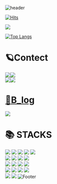 ![header](https://capsule-render.vercel.app/api?type=Waving&text=💻Beom's)


[![Hits](https://hits.seeyoufarm.com/api/count/incr/badge.svg?url=https%3A%2F%2Fgithub.com%2Fbeom33&count_bg=%23E9A186&title_bg=%23171717&icon=github.svg&icon_color=%23CFAFAF&title=hits&edge_flat=false)](https://hits.seeyoufarm.com)


<div align=left> <a href="https://github.com/devxb/gitanimals">
  <img src="https://render.gitanimals.org/farms/{beom33}"/>
</a>
</div>

  
[![Top Langs](https://github-readme-stats.vercel.app/api/top-langs/?username=beom33)](https://github.com/anuraghazra/github-readme-stats) 


<h1>🪐Contect</h1>
<div align=left> 
<a href="https://www.google.com/"><img src="https://img.shields.io/badge/Gmail-EA4335?style=for-the-badge&logo=Gmail&logoColor=white"><img src="https://img.shields.io/badge/byby5583@gmail.com-FF8C00?style=for-the-badge&logo=&logoColor=white">
<div align=left> 
<a href="https://www.naver.com/"><img src="https://img.shields.io/badge/naver-03C75A?style=for-the-badge&logo=naver&logoColor=white"><img src="https://img.shields.io/badge/byby5546@naver.com-228B22?style=for-the-badge&logo=&logoColor=white">


<h1>📝B_log</h1>

<div align=left>
<a href="https://www.notion.so/git-49ad7cb1fad2436aa5bc7c50714ec721?pvs=4"><img src="https://img.shields.io/badge/Notion-000000?style=flat-square&logo=Notion&logoColor=white&link=https://www.notion.so/git-49ad7cb1fad2436aa5bc7c50714ec721?pvs=4"/></a>

<h1>📚 STACKS</h1>
<div align=left> 
<img src="https://img.shields.io/badge/java-%23007396.svg?&style=for-the-badge&logo=java&logoColor=white" /> 
<img src="https://img.shields.io/badge/html5-E34F26?style=for-the-badge&logo=html5&logoColor=white">
<img src="https://img.shields.io/badge/css-1572B6?style=for-the-badge&logo=css3&logoColor=white">
<img src="https://img.shields.io/badge/oracle-F80000?style=for-the-badge&logo=oracle&logoColor=white"> 
<img src="https://img.shields.io/badge/javascript-F7DF1E?style=for-the-badge&logo=javascript&logoColor=black">



<div align=left> 
<img src="https://img.shields.io/badge/react-61DAFB?style=for-the-badge&logo=react&logoColor=black">
<img src="https://img.shields.io/badge/spring-6DB33F?style=for-the-badge&logo=spring&logoColor=white">
<img src="https://img.shields.io/badge/springboot-6DB33F?style=for-the-badge&logo=springboot&logoColor=white"> 
<img src="https://img.shields.io/badge/github-181717?style=for-the-badge&logo=github&logoColor=white">




<div align=left> 
<img src="https://img.shields.io/badge/gradle-02303A?style=for-the-badge&logo=gradle&logoColor=white">
<img src="https://img.shields.io/badge/git-F05032?style=for-the-badge&logo=git&logoColor=white">
<img src="https://img.shields.io/badge/apachetomcat-F8DC75?style=for-the-badge&logo=apachetomcat&logoColor=black">   
<img src="https://img.shields.io/badge/intellijidea-000000?style=for-the-badge&logo=intellijidea&logoColor=white">


<div align=left>
<img src="https://img.shields.io/badge/docker-2496ED?style=for-the-badge&logo=docker&logoColor=white">
<img src="https://img.shields.io/badge/AndroidStudio-006400?style=for-the-badge&logo=AndroidStudio&logoColor=white">
<img src="https://img.shields.io/badge/dbeaver-382923?style=for-the-badge&logo=dbeaver&logoColor=white">
<img src="https://img.shields.io/badge/Spring Security-6DB33F?style=for-the-badge&logo=Spring Security&logoColor=white">

<div align=left>
<img src="https://img.shields.io/badge/bootstrap-7952B3?style=for-the-badge&logo=bootstrap&logoColor=white">
<img src="https://img.shields.io/badge/Thymeleaf-005F0F?style=for-the-badge&logo=Thymeleaf&logoColor=white">


<img src="https://camo.githubusercontent.com/02984eac5d86fdec3242c786e3563182bd35a0a5e8369c36be0b9bfc8a2e991b/68747470733a2f2f63617073756c652d72656e6465722e76657263656c2e6170702f6170693f747970653d776176696e6726636f6c6f723d6772616469656e7426637573746f6d436f6c6f724c6973743d3230266865696768743d3230302673656374696f6e3d666f6f746572" alt="Footer" data-canonical-src="https://capsule-render.vercel.app/api?type=waving&amp;color=gradient&amp;customColorList=20&amp;height=200&amp;section=footer" style="max-width: 100%;">



